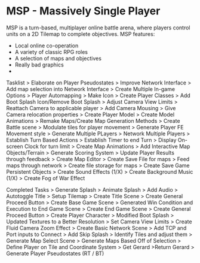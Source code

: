 # MSP - Massively Single Player
 MSP is a turn-based, multiplayer online battle arena, where players control units on a 2D Tilemap to complete objectives.
 MSP features:
 - Local online co-operation
 - A variety of classic RPG roles
 - A selection of maps and objectives
 - Really bad graphics
 - 

Tasklist
	> Elaborate on Player Pseudostates
	> Improve Network Interface
		> Add map selection into Network Interface
	> Create Multiple In-game Options
	> Player Automapping
	> Make Icon
	> Create Player Classes
	> Add Boot Splash Icon/Remove Boot Splash
	> Adjust Camera View Limits
	> Reattach Camera to applicable player
		> Add Camera Mousing
		> Give Camera relocation properties
	> Create Player Model
	> Create Model Animations
	> Remake Maps/Create Map Generation Methods
	> Create Battle scene
	> Modulate tiles for player movement
	> Generate Player FE Movement style
	> Generate Multiple PLayers
		> Network Multiple Players
	> Establish Turn Based Actions
	> Establish Timer to end Turn
	> Display On-screen Clock for turn limit
	> Create Map Animations
	> Add Interactive Map Objects/Terrain
	> Generate Scoring System
	> Update Player Results through feedback
	> Create Map Editor
	> Create Save File for maps
	> Feed maps through network
	> Create file storage for maps
	> Create Save Game Persistent Objects
	> Create Sound Effects (1/X)
	> Create Background Music (1/X)
	> Create Fog of War Effect


Completed Tasks
	> Generate Splash
		> Animate Splash
		> Add Audio
		> Autotoggle Title
	> Setup Tilemap
	> Create Title Scene
		> Create General Proceed Button
	> Create Base Game Scene
		> Generated Win Condition and Execution to End Game Scene
	> Create End Game Scene
		> Create General Proceed Button
	> Create Player Character
	> Modified Boot Splash
	> Updated Textures to a Better Resolution
	> Set Camera View Limits
	> Create Fluid Camera Zoom Effect
	> Create Basic Network Scene
		> Add TCP and Port inputs to Connect
	> Add Skip Splash
	> Identify Tiles and adjust them
	> Generate Map Select Scene
	> Generate Maps Based Off of Selection
	> Define Player on Tile and Coordinate System
	> Get Gerard
		>Return Gerard
	> Generate Player Pseudostates (RT / BT)